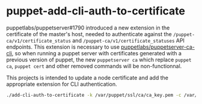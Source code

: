 # puppet-add-cli-auth-to-certificate

puppetlabs/puppetserver#1790 introduced a new extension in the certificate of
the master's host, needed to authenticate against the
`/puppet-ca/v1/certificate_status` and `/puppet-ca/v1/certificate_statuses` API
endpoints.  This extension is necessary to use
[puppetlabs/puppetserver-ca-cli](https://github.com/puppetlabs/puppetserver-ca-cli),
so when running a puppet server with certificates generated with a previous
version of puppet, the new `puppetserver ca` which replace `puppet ca`, `puppet
cert` and other removed commands will be non-functionnal.

This projects is intended to update a node certificate and add the appropriate
extension for CLI authentication.

```sh
./add-cli-auth-to-certificate -k /var/puppet/ssl/ca/ca_key.pem -c /var/puppet/ssl/ca/ca_crt.pem /var/puppet/ssl/certs/$(hostname).pem
```
